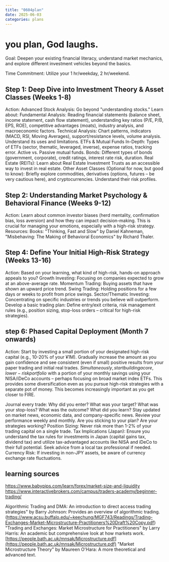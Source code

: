 ```yaml
---
title: "0604plan"
date: 2025-06-03
categories: plans
---
```


# you plan, God laughs.

Goal: Deepen your existing financial literacy, understand market mechanics, and explore different investment vehicles beyond the basics.

Time Commitment: Utilize your 1 hr/weekday, 2 hr/weekend.

## Step 1: Deep Dive into Investment Theory & Asset Classes (Weeks 1-8)

Action:
Advanced Stock Analysis: Go beyond "understanding stocks." Learn about:
Fundamental Analysis: Reading financial statements (balance sheet, income statement, cash flow statement), understanding key ratios (P/E, P/B, EPS, ROE), competitive advantages (moats), industry analysis, and macroeconomic factors.
Technical Analysis: Chart patterns, indicators (MACD, RSI, Moving Averages), support/resistance levels, volume analysis. Understand its uses and limitations.
ETFs & Mutual Funds In-Depth: Types of ETFs (sector, thematic, leveraged, inverse), expense ratios, tracking error. Active vs. Passive mutual funds.
Bonds: Different types of bonds (government, corporate), credit ratings, interest rate risk, duration.
Real Estate (REITs): Learn about Real Estate Investment Trusts as an accessible way to invest in real estate.
Other Asset Classes (Optional for now, but good to know): Briefly explore commodities, derivatives (options, futures – be very cautious here), and cryptocurrencies. Understand their risk profiles.

## Step 2: Understanding Market Psychology & Behavioral Finance (Weeks 9-12)

Action: Learn about common investor biases (herd mentality, confirmation bias, loss aversion) and how they can impact decision-making. This is crucial for managing your emotions, especially with a high-risk strategy.
Resources:
Books: "Thinking, Fast and Slow" by Daniel Kahneman, "Misbehaving: The Making of Behavioral Economics" by Richard Thaler.

## Step 4: Define Your Initial High-Risk Strategy (Weeks 13-16)

Action: Based on your learning, what kind of high-risk, hands-on approach appeals to you?
Growth Investing: Focusing on companies expected to grow at an above-average rate.
Momentum Trading: Buying assets that have shown an upward price trend.
Swing Trading: Holding positions for a few days or weeks to profit from price swings.
Sector/Thematic Investing: Concentrating on specific industries or trends you believe will outperform.
Develop a basic trading plan: Define entry/exit criteria, risk management rules (e.g., position sizing, stop-loss orders – critical for high-risk strategies).

## step 6: Phased Capital Deployment (Month 7 onwards)

Action:
Start by investing a small portion of your designated high-risk capital (e.g., 10-20% of your ¥1M).
Gradually increase the amount as you gain confidence and see consistent (even if small) positive results from your paper trading and initial real trades.
$Simultaneously, start building a core, lower-risk portfolio$ with a portion of your monthly savings using your NISA/iDeCo accounts – perhaps focusing on broad market index ETFs. This provides some diversification even as you pursue high-risk strategies with a separate pot of money. This becomes increasingly important as you get closer to FIRE.

Journal every trade: Why did you enter? What was your target? What was your stop-loss? What was the outcome? What did you learn?
Stay updated on market news, economic data, and company-specific news.
Review your performance weekly and monthly. Are you sticking to your plan? Are your strategies working?
Position Sizing: Never risk more than 1-2% of your trading capital on a single trade.
Tax Implications (Japan): Ensure you understand the tax rules for investments in Japan (capital gains tax, dividend tax) and utilize tax-advantaged accounts like NISA and iDeCo to their full potential. Seek advice from a local tax professional if needed.
Currency Risk: If investing in non-JPY assets, be aware of currency exchange rate fluctuations.

## learning sources
https://www.babypips.com/learn/forex/market-size-and-liquidity
https://www.interactivebrokers.com/campus/traders-academy/beginner-trading/

Algorithmic Trading and DMA: An introduction to direct access trading strategies" by Barry Johnson: Provides an overview of algorithmic trading.
(https://www.acsu.buffalo.edu/~keechung/MGF743/Readings/Trading-Exchanges-Market-Microstructure-Practitioners%20Draft%20Copy.pdf)
"Trading and Exchanges: Market Microstructure for Practitioners" by Larry Harris: An academic but comprehensive look at how markets work.[https://people.bath.ac.uk/mnsak/Microstructure.pdf](https://people.bath.ac.uk/mnsak/Microstructure.pdf)
"Market Microstructure Theory" by Maureen O'Hara: A more theoretical and advanced text.